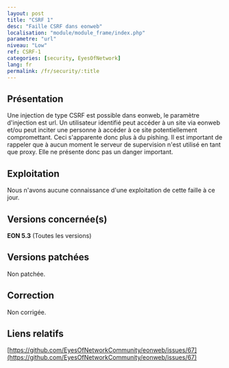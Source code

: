 ```yaml
---
layout: post
title: "CSRF 1"
desc: "Faille CSRF dans eonweb"
localisation: "module/module_frame/index.php"
parametre: "url"
niveau: "Low"
ref: CSRF-1
categories: [security, EyesOfNetwork]
lang: fr
permalink: /fr/security/:title
---
```


## Présentation

Une injection de type CSRF est possible dans eonweb, le paramètre d'injection est url. Un utilisateur identifié peut accéder à un site via eonweb et/ou peut inciter une personne à accéder à ce site potentiellement compromettant. Ceci s'apparente donc plus à du pishing. Il est important de rappeler que à aucun moment le serveur de supervision n'est utilisé en tant que proxy. Elle ne présente donc pas un danger important. 

## Exploitation

Nous n'avons aucune connaissance d'une exploitation de cette faille à ce jour.

## Versions concernée(s)

**EON 5.3** (Toutes les versions)

## Versions patchées

Non patchée.

## Correction

Non corrigée.

## Liens relatifs

[https://github.com/EyesOfNetworkCommunity/eonweb/issues/67](https://github.com/EyesOfNetworkCommunity/eonweb/issues/67)
